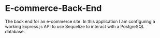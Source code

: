 # E-commerce-Back-End
The back end for an e-commerce site. In this application I am configuring a working Express.js API to use Sequelize to interact with a PostgreSQL database.
